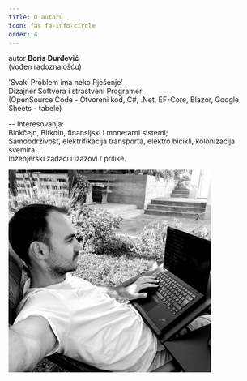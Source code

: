 ```yaml
---
title: O autoru
icon: fas fa-info-circle
order: 4
---
```


autor **Boris Đurđević**<br>
(vođen radoznalošću)<br>

'Svaki Problem ima neko Rješenje'<br>
Dizajner Softvera i strastveni Programer<br>
(OpenSource Code -  Otvoreni kod, C#, .Net, EF-Core, Blazor, Google Sheets - tabele)

-- Interesovanja:<br>
Blokčejn, Bitkoin, finansijski i monetarni sistemi;<br>
Samoodrživost, elektrifikacija transporta, elektro bicikli, kolonizacija svemira...<br>
Inženjerski zadaci i izazovi / prilike.

<img src="https://raw.githubusercontent.com/borisdj/borisdj.github.io/main/assets/images/photo.jpg" width="400" height="400" />
